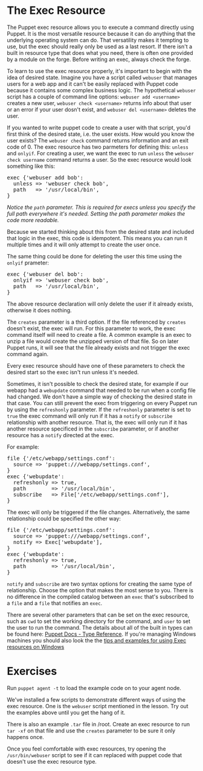 # The Exec Resource
The Puppet exec resource allows you to execute a command directly using Puppet. It is the most versatile resource because it can do anything that the underlying operating system can do. That versatility makes it tempting to use, but the exec should really only be used as a last resort. If there isn't a built in resource type that does what you need, there is often one provided by a module on the forge. Before writing an exec, always check the forge.

To learn to use the exec resource properly, it's important to begin with the idea of desired state. Imagine you have a script called `webuser` that manages users for a web app and it can't be easily replaced with Puppet code because it contains some complex business logic. The hypothetical `webuser` script has a couple of command line options: `webuser add <username>` creates a new user, `webuser check <username>` returns info about that user or an error if your user dosn't exist, and `webuser del <username>` deletes the user.

If you wanted to write puppet code to create a user with that script, you'd first think of the desired state, i.e. the user exists. How would you know the user exists? The `webuser check` command returns information and an exit code of 0.  The exec resource has two parmeters for defining this: `unless` and `onlyif`. For creating a user, we want the exec to run `unless` the `webuser check username` command returns a user. So the exec resource would look something like this:

<pre>
exec {'webuser add bob':
  unless => 'webuser check bob',
  path   => '/usr/local/bin',
} 
</pre>

*Notice the `path` parameter. This is required for execs unless you specify the full path everywhere it's needed. Setting the path parameter makes the code more readable.*

Because we started thinking about this from the desired state and included that logic in the exec, this code is idempotent. This means you can run it multiple times and it will only attempt to create the user once.

The same thing could be done for deleting the user this time using the `onlyif` prameter:
<pre>
exec {'webuser del bob':
  onlyif => 'webuser check bob',
  path   => '/usr/local/bin',
} 
</pre>

The above resource declaration will only delete the user if it already exists, otherwise it does nothing.

The `creates` parameter is a third option. If the file referenced by `creates` doesn't exist, the exec will run. For this parameter to work, the exec command itself will need to create a file. A common example is an exec to unzip a file would create the unzipped version of that file. So on later Puppet runs, it will see that the file already exists and not trigger the exec command again.

Every exec resource should have one of these parameters to check the desired start so the exec isn't run unless it's needed.

Sometimes, it isn't possible to check the desired state, for example if our webapp had a `webupdate` command that needed to be run when a config file had changed. We don't have a simple way of checking the desired state in that case. You can still prevent the exec from triggering on every Puppet run by using the `refreshonly` parameter. If the `refreshonly` parameter is set to `true` the exec command will only run if it has a `notify` or `subscribe` relationship with another resource. That is, the exec will only run if it has another resource specificed in the `subscribe` parameter, or if another resource has a `notify` directed at the exec.

For example:
<pre>
file {'/etc/webapp/settings.conf':
  source => 'puppet:///webapp/settings.conf',
}
exec {'webupdate':
  refreshonly => true,
  path        => '/usr/local/bin',
  subscribe   => File['/etc/webapp/settings.conf'],
}
</pre>

The exec will only be triggered if the file changes.
Alternatively, the same relationship could be specified the other way:

<pre>
file {'/etc/webapp/settings.conf':
  source => 'puppet:///webapp/settings.conf',
  notify => Exec['webupdate'],
}
exec {'webupdate':
  refreshonly => true,
  path        => '/usr/local/bin',
}
</pre>

`notify` and `subscribe` are two syntax options for creating the same type of relationship. Choose the option that makes the most sense to you. There is no difference in the compiled catalog between an `exec` that's subscribed to a `file` and a `file` that notifies an `exec`.

There are several other parameters that can be set on the exec resource, such as `cwd` to set the working directory for the command, and `user` to set the user to run the command. The details about all of the built in types can be found here: [Puppet Docs - Type Reference](https://docs.puppet.com/references/latest/type.html). If you're managing Windows machines you should also look the the [tips and examples for using Exec resources on Windows](https://docs.puppet.com/puppet/latest/reference/resources_exec_windows.html)

# Exercises

Run `puppet agent -t` to load the example code on to your agent node.

We've installed a few scripts to demonstrate different ways of using the exec resource. One is the `webuser` script mentioned in the lesson. Try out the examples above until you get the hang of it.

There is also an example `.tar` file in /root. Create an exec resource to run `tar -xf` on that file and use the `creates` parameter to be sure it only happens once.

Once you feel comfortable with exec resources, try opening the `/usr/bin/webuser` script to see if it can replaced with puppet code that doesn't use the exec resource type.

